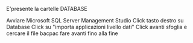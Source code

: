 E'presente la cartelle DATABASE

Avviare Microsoft SQL Server Management Studio
Click tasto destro su Database
Click su "importa applicazioni livello dati"
Click avanti
sfoglia e cercare il file bacpac
fare avanti fino alla fine
